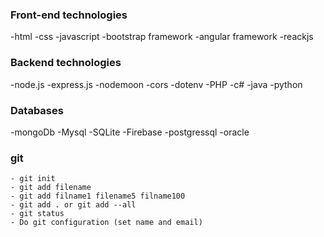 ### Front-end technologies

-html
-css
-javascript
-bootstrap framework
-angular framework
-reackjs

### Backend technologies

-node.js
	-express.js
	-nodemoon
	-cors
	-dotenv
-PHP
-c#
-java
-python

### Databases

-mongoDb
-Mysql
-SQLite
-Firebase
-postgressql
-oracle

### git
	- git init
	- git add filename
	- git add filname1 filename5 filname100
	- git add . or git add --all
	- git status
	- Do git configuration (set name and email)